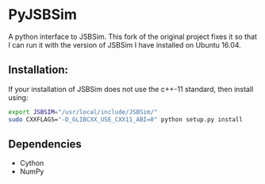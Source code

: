 # PyJSBSim
A python interface to JSBSim. This fork of the original project fixes it so that I can run it with the version of JSBSim I have installed on Ubuntu 16.04. 

## Installation:
If your installation of JSBSim does not use the c++-11 standard, then install using:
```bash
export JSBSIM="/usr/local/include/JSBSim/"
sudo CXXFLAGS="-D_GLIBCXX_USE_CXX11_ABI=0" python setup.py install
```

## Dependencies

* Cython
* NumPy
